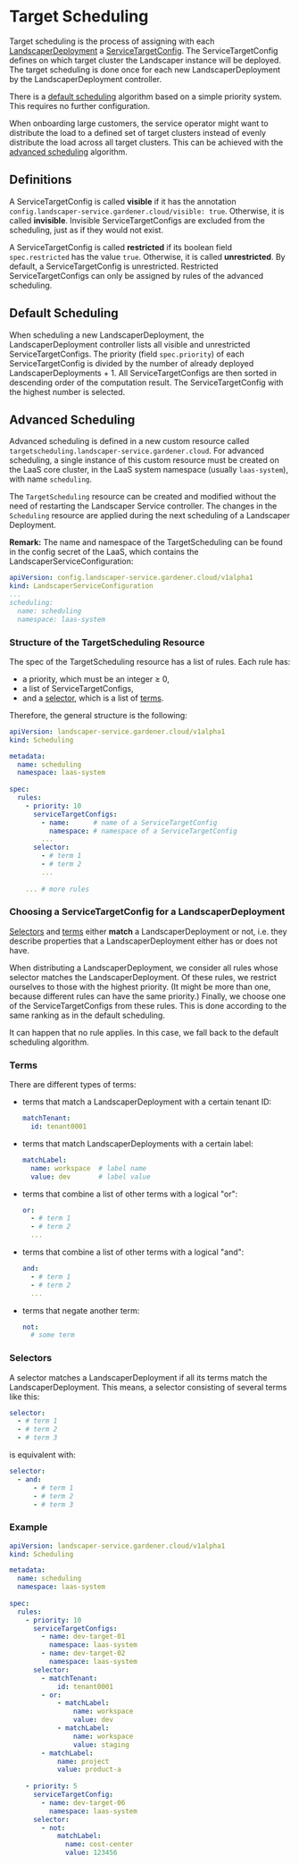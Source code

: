 <!--
SPDX-FileCopyrightText: 2024 "SAP SE or an SAP affiliate company and Gardener contributors"

SPDX-License-Identifier: Apache-2.0
-->

# Target Scheduling

Target scheduling is the process of assigning with each [LandscaperDeployment][1] a [ServiceTargetConfig][2].
The ServiceTargetConfig defines on which target cluster the Landscaper instance will be deployed.
The target scheduling is done once for each new LandscaperDeployment by the LandscaperDeployment controller.

There is a [default scheduling](#default-scheduling) algorithm based on a simple priority system.
This requires no further configuration.

When onboarding large customers, the service operator might want to distribute the load to a defined set of
target clusters instead of evenly distribute the load across all target clusters. This can be achieved with the
[advanced scheduling](#advanced-scheduling) algorithm.


## Definitions

A ServiceTargetConfig is called **visible** if it has the annotation 
`config.landscaper-service.gardener.cloud/visible: true`. Otherwise, it is called **invisible**.
Invisible ServiceTargetConfigs are excluded from the scheduling, just as if they would not exist.

A ServiceTargetConfig is called **restricted** if its boolean field `spec.restricted` has the value `true`.
Otherwise, it is called **unrestricted**. By default, a ServiceTargetConfig is unrestricted. 
Restricted ServiceTargetConfigs can only be assigned by rules of the advanced scheduling.


## Default Scheduling

When scheduling a new LandscaperDeployment, the LandscaperDeployment controller lists all visible and unrestricted 
ServiceTargetConfigs. The priority (field `spec.priority`) of each ServiceTargetConfig is divided by the number 
of already deployed LandscaperDeployments + 1. All ServiceTargetConfigs are then sorted in descending order of the 
computation result. The ServiceTargetConfig with the highest number is selected.

## Advanced Scheduling

Advanced scheduling is defined in a new custom resource called `targetscheduling.landscaper-service.gardener.cloud`.
For advanced scheduling, a single instance of this custom resource must be created 
on the LaaS core cluster, in the LaaS system namespace (usually `laas-system`), with name `scheduling`.

The `TargetScheduling` resource can be created and modified without the need of restarting the Landscaper Service
controller. The changes in the `Scheduling` resource are applied during the next scheduling of a Landscaper Deployment.

**Remark:** The name and namespace of the TargetScheduling can be found in the config secret of the LaaS,
which contains the LandscaperServiceConfiguration:
```yaml
apiVersion: config.landscaper-service.gardener.cloud/v1alpha1
kind: LandscaperServiceConfiguration
...
scheduling:
  name: scheduling
  namespace: laas-system
```

### Structure of the TargetScheduling Resource

The spec of the TargetScheduling resource has a list of rules. Each rule has:

- a priority, which must be an integer &ge; 0,  
- a list of ServiceTargetConfigs,  
- and a [selector](#selectors-matching-landscaperdeployments),
  which is a list of [terms](#terms-matching-landscaperdeployments).  

Therefore, the general structure is the following:

```yaml
apiVersion: landscaper-service.gardener.cloud/v1alpha1
kind: Scheduling

metadata:
  name: scheduling
  namespace: laas-system
  
spec:
  rules:
    - priority: 10
      serviceTargetConfigs:
        - name:      # name of a ServiceTargetConfig
          namespace: # namespace of a ServiceTargetConfig
        ...
      selector:
        - # term 1
        - # term 2
        ...
    
    ... # more rules 
```


### Choosing a ServiceTargetConfig for a LandscaperDeployment

[Selectors](#selectors) and [terms](#terms) either **match** a LandscaperDeployment or not, 
i.e. they describe properties that a LandscaperDeployment either has or does not have.

When distributing a LandscaperDeployment, we consider all rules whose selector matches the LandscaperDeployment.
Of these rules, we restrict ourselves to those with the highest priority. (It might be more than one, because different 
rules can have the same priority.) Finally, we choose one of the ServiceTargetConfigs from these rules. This is done
according to the same ranking as in the default scheduling.

It can happen that no rule applies. In this case, we fall back to the default scheduling algorithm.


### Terms

There are different types of terms:

- terms that match a LandscaperDeployment with a certain tenant ID:
  ```yaml
  matchTenant:
    id: tenant0001
  ```
- terms that match LandscaperDeployments with a certain label:
  ```yaml
  matchLabel:
    name: workspace  # label name
    value: dev       # label value
  ```
- terms that combine a list of other terms with a logical "or":
  ```yaml
  or:
    - # term 1
    - # term 2
    ...
  ```
- terms that combine a list of other terms with a logical "and":
  ```yaml
  and:
    - # term 1
    - # term 2
    ...
  ```
- terms that negate another term:
  ```yaml
  not:
    # some term
  ```

### Selectors

A selector matches a LandscaperDeployment if all its terms match the LandscaperDeployment. This means, a selector
consisting of several terms like this:

```yaml
selector:
  - # term 1
  - # term 2
  - # term 3
```

is equivalent with:

```yaml
selector:
  - and:
      - # term 1
      - # term 2
      - # term 3
```


### Example

```yaml
apiVersion: landscaper-service.gardener.cloud/v1alpha1
kind: Scheduling

metadata:
  name: scheduling
  namespace: laas-system
  
spec:
  rules:
    - priority: 10
      serviceTargetConfigs:
        - name: dev-target-01
          namespace: laas-system
        - name: dev-target-02
          namespace: laas-system
      selector:
        - matchTenant:
            id: tenant0001
        - or:
            - matchLabel:
                name: workspace
                value: dev
            - matchLabel:
                name: workspace
                value: staging
        - matchLabel:
            name: project
            value: product-a
    
    - priority: 5
      serviceTargetConfig:
        - name: dev-target-06
          namespace: laas-system
      selector:
        - not:
            matchLabel:
              name: cost-center
              value: 123456
```


<!-- References -->

[1]: ./LandscaperDeployments.md
[2]: ./ServiceTargetConfigs.md

